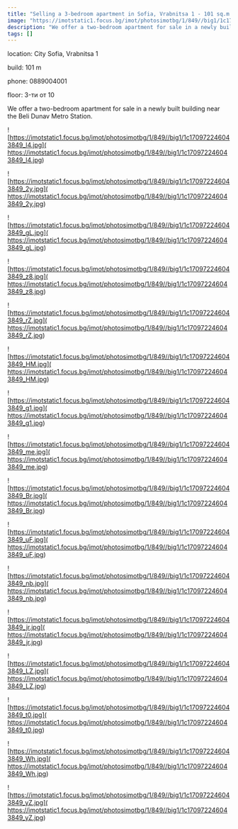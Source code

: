 ```yaml
---
title: "Selling a 3-bedroom apartment in Sofia, Vrabnitsa 1 - 101 sq.m / 171,907 EUR :: imot.bg Ad"
image: "https://imotstatic1.focus.bg/imot/photosimotbg/1/849//big1/1c170972246043849_lg.jpg"
description: "We offer a two-bedroom apartment for sale in a newly built building near the Beli Dunav Metro Station."
tags: []
---
```


location: City Sofia, Vrabnitsa 1

build: 101 m

phone: 0889004001

floor: 3-ти от 10

We offer a two-bedroom apartment for sale in a newly built building near the Beli Dunav Metro Station.


![https://imotstatic1.focus.bg/imot/photosimotbg/1/849//big1/1c170972246043849_l4.jpg]( https://imotstatic1.focus.bg/imot/photosimotbg/1/849//big1/1c170972246043849_l4.jpg)


![https://imotstatic1.focus.bg/imot/photosimotbg/1/849//big1/1c170972246043849_2y.jpg]( https://imotstatic1.focus.bg/imot/photosimotbg/1/849//big1/1c170972246043849_2y.jpg)


![https://imotstatic1.focus.bg/imot/photosimotbg/1/849//big1/1c170972246043849_gL.jpg]( https://imotstatic1.focus.bg/imot/photosimotbg/1/849//big1/1c170972246043849_gL.jpg)


![https://imotstatic1.focus.bg/imot/photosimotbg/1/849//big1/1c170972246043849_z8.jpg]( https://imotstatic1.focus.bg/imot/photosimotbg/1/849//big1/1c170972246043849_z8.jpg)


![https://imotstatic1.focus.bg/imot/photosimotbg/1/849//big1/1c170972246043849_rZ.jpg]( https://imotstatic1.focus.bg/imot/photosimotbg/1/849//big1/1c170972246043849_rZ.jpg)


![https://imotstatic1.focus.bg/imot/photosimotbg/1/849//big1/1c170972246043849_HM.jpg]( https://imotstatic1.focus.bg/imot/photosimotbg/1/849//big1/1c170972246043849_HM.jpg)


![https://imotstatic1.focus.bg/imot/photosimotbg/1/849//big1/1c170972246043849_g1.jpg]( https://imotstatic1.focus.bg/imot/photosimotbg/1/849//big1/1c170972246043849_g1.jpg)


![https://imotstatic1.focus.bg/imot/photosimotbg/1/849//big1/1c170972246043849_me.jpg]( https://imotstatic1.focus.bg/imot/photosimotbg/1/849//big1/1c170972246043849_me.jpg)


![https://imotstatic1.focus.bg/imot/photosimotbg/1/849//big1/1c170972246043849_Br.jpg]( https://imotstatic1.focus.bg/imot/photosimotbg/1/849//big1/1c170972246043849_Br.jpg)


![https://imotstatic1.focus.bg/imot/photosimotbg/1/849//big1/1c170972246043849_uF.jpg]( https://imotstatic1.focus.bg/imot/photosimotbg/1/849//big1/1c170972246043849_uF.jpg)


![https://imotstatic1.focus.bg/imot/photosimotbg/1/849//big1/1c170972246043849_nb.jpg]( https://imotstatic1.focus.bg/imot/photosimotbg/1/849//big1/1c170972246043849_nb.jpg)


![https://imotstatic1.focus.bg/imot/photosimotbg/1/849//big1/1c170972246043849_jr.jpg]( https://imotstatic1.focus.bg/imot/photosimotbg/1/849//big1/1c170972246043849_jr.jpg)


![https://imotstatic1.focus.bg/imot/photosimotbg/1/849//big1/1c170972246043849_LZ.jpg]( https://imotstatic1.focus.bg/imot/photosimotbg/1/849//big1/1c170972246043849_LZ.jpg)


![https://imotstatic1.focus.bg/imot/photosimotbg/1/849//big1/1c170972246043849_t0.jpg]( https://imotstatic1.focus.bg/imot/photosimotbg/1/849//big1/1c170972246043849_t0.jpg)


![https://imotstatic1.focus.bg/imot/photosimotbg/1/849//big1/1c170972246043849_Wh.jpg]( https://imotstatic1.focus.bg/imot/photosimotbg/1/849//big1/1c170972246043849_Wh.jpg)


![https://imotstatic1.focus.bg/imot/photosimotbg/1/849//big1/1c170972246043849_yZ.jpg]( https://imotstatic1.focus.bg/imot/photosimotbg/1/849//big1/1c170972246043849_yZ.jpg)


